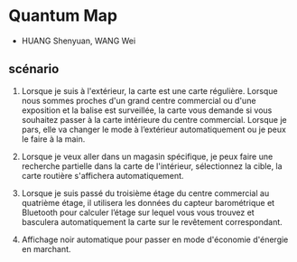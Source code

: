 # Quantum Map
- HUANG Shenyuan, WANG Wei
## scénario 

1. Lorsque je suis à l'extérieur, la carte est une carte régulière. Lorsque nous sommes proches d'un grand centre commercial ou d'une exposition et la balise est surveillée, la carte vous demande si vous souhaitez passer à la carte intérieure du centre commercial. Lorsque je pars, elle va changer le mode à l’extérieur automatiquement ou je peux le faire à la main.

2. Lorsque je veux aller dans un magasin spécifique, je peux faire une recherche partielle dans la carte de l'intérieur, sélectionnez la cible, la carte routière s'affichera automatiquement.

3. Lorsque je suis passé du troisième étage du centre commercial au quatrième étage, il utilisera les données du capteur barométrique et Bluetooth pour calculer l’étage sur lequel vous vous trouvez et basculera automatiquement la carte sur le revêtement correspondant.

4. Affichage noir automatique pour passer en mode d'économie d'énergie en marchant.
